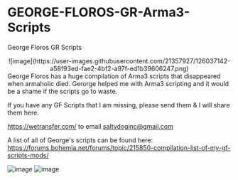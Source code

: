# GEORGE-FLOROS-GR-Arma3-Scripts
 George Floros GR Scripts
<div style="text-align:center">
![image](https://user-images.githubusercontent.com/21357927/126037142-a58f93ed-fae2-4bf2-a97f-ed1b39606247.png)
</div>
George Floros has a huge compilation of Arma3 scripts that disappeared when armaholic died. 
Gerorge helped me with Arma3 scripting and it would be a shame if the scripts go to waste.

If you have any GF Scripts that I am missing, please send them & I will share them here.

https://wetransfer.com/ to email saltydoginc@gmail.com

A list of all of George's scripts can be found here:
https://forums.bohemia.net/forums/topic/215850-compilation-list-of-my-gf-scripts-mods/


![image](https://user-images.githubusercontent.com/21357927/126037126-f02025ba-e61b-4856-b270-b4972ed2b63c.png)
![image](https://user-images.githubusercontent.com/21357927/126037164-876a5f60-1fd9-4feb-a812-7e4e5db19b71.png)

